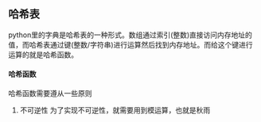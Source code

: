## 哈希表
python里的字典是哈希表的一种形式。数组通过索引(整数)直接访问内存地址的值，而哈希表通过键(整数/字符串)进行运算然后找到内存地址。而给这个键进行运算的就是哈希函数。

#### 哈希函数
哈希函数需要遵从一些原则
1. 不可逆性
为了实现不可逆性，就需要用到模运算，也就是秋雨